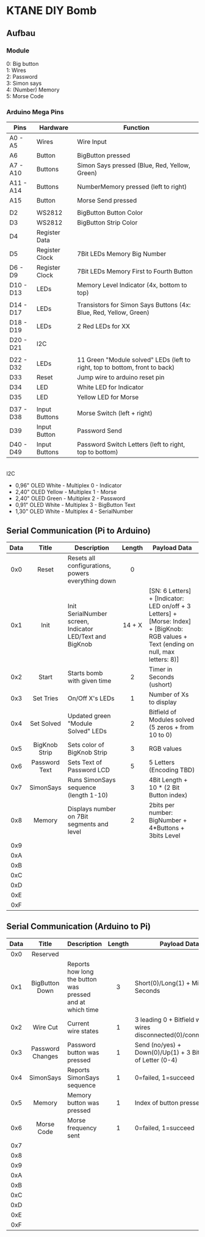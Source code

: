 # KTANE DIY Bomb

## Aufbau

### Module

0: Big button  
1: Wires  
2: Password  
3: Simon says  
4: (Number) Memory  
5: Morse Code

### Arduino Mega Pins

| Pins      | Hardware       | Function                                                                    |
|-----------|----------------|-----------------------------------------------------------------------------|
| A0 - A5   | Wires          | Wire Input                                                                  |
| A6        | Button         | BigButton pressed                                                           |
| A7 - A10  | Buttons        | Simon Says pressed (Blue, Red, Yellow, Green)                               |
| A11 - A14 | Buttons        | NumberMemory pressed (left to right)                                        |
| A15       | Button         | Morse Send pressed                                                          |
|           |                |                                                                             |
| D2        | WS2812         | BigButton Button Color                                                      |
| D3        | WS2812         | BigButton Strip Color                                                       |
| D4        | Register Data  |                                                                             |
| D5        | Register Clock | 7Bit LEDs Memory Big Number                                                 |
| D6 - D9   | Register Clock | 7Bit LEDs Memory First to Fourth Button                                     |
| D10 - D13 | LEDs           | Memory Level Indicator (4x, bottom to top)                                  |
|           |                |                                                                             |
| D14 - D17 | LEDs           | Transistors for Simon Says Buttons (4x: Blue, Red, Yellow, Green)           |
| D18 - D19 | LEDs           | 2 Red LEDs for XX                                                           |
| D20 - D21 | I2C            |                                                                             |
|           |                |                                                                             |
| D22 - D32 | LEDs           | 11 Green "Module solved" LEDs (left to right, top to bottom, front to back) |
| D33       | Reset          | Jump wire to arduino reset pin                                              |
| D34       | LED            | White LED for Indicator                                                     |
| D35       | LED            | Yellow LED for Morse                                                        |
|           |                |                                                                             |
| D37 - D38 | Input Buttons  | Morse Switch (left + right)                                                 |
| D39       | Input Button   | Password Send                                                               |
| D40 - D49 | Input Buttons  | Password Switch Letters (left to right, top to bottom)                      |

\
I2C

- 0,96" OLED White  - Multiplex 0 - Indicator
- 2,40" OLED Yellow - Multiplex 1 - Morse
- 2,40" OLED Green  - Multiplex 2 - Password
- 0,91" OLED White  - Multiplex 3 - BigButton Text
- 1,30" OLED White  - Multiplex 4 - SerialNumber

## Serial Communication (Pi to Arduino)

| Data |      Title       | Description                                              | Length | Payload Data                                                                                                        |
|:----:|:----------------:|----------------------------------------------------------|:------:|---------------------------------------------------------------------------------------------------------------------|
| 0x0  |      Reset       | Resets all configurations, powers everything down        |   0    |                                                                                                                     |
| 0x1  |       Init       | Init SerialNumber screen, Indicator LED/Text and BigKnob | 14 + X | [SN: 6 Letters] + [Indicator: LED on/off + 3 Letters] + [Morse: Index] + [BigKnob: RGB values + Text (ending on null, max letters: 8)] |
| 0x2  |      Start       | Starts bomb with given time                              |   2    | Timer in Seconds (ushort)                                                                                                  |
| 0x3  |    Set Tries     | On/Off X's LEDs                                          |   1    | Number of Xs to display                                                                                             |
| 0x4  |    Set Solved    | Updated green "Module Solved" LEDs                       |   2    | Bitfield of Modules solved (5 zeros + from 10 to 0)                                                                 |
| 0x5  |  BigKnob Strip   | Sets color of BigKnob Strip                              |   3    | RGB values                                                                                                          |
| 0x6  |  Password Text   | Sets Text of Password LCD                                |   5    | 5 Letters (Encoding TBD)                                                                                            |
| 0x7  |    SimonSays     | Runs SimonSays sequence (length 1-10)                    |   3    | 4Bit Length + 10 * (2 Bit Button index)                                                                             |
| 0x8  |      Memory      | Displays number on 7Bit segments and level               |   2    | 2bits per number: BigNumber + 4*Buttons + 3bits Level                                                               |
| 0x9  |                  |                                                          |        |                                                                                                                     |
| 0xA  |                  |                                                          |        |                                                                                                                     |
| 0xB  |                  |                                                          |        |                                                                                                                     |
| 0xC  |                  |                                                          |        |                                                                                                                     |
| 0xD  |                  |                                                          |        |                                                                                                                     |
| 0xE  |                  |                                                          |        |                                                                                                                     |
| 0xF  |                  |                                                          |        |                                                                                                                     |

## Serial Communication (Arduino to Pi)

| Data |      Title       | Description                                               | Length | Payload Data                                                   |
|:----:|:----------------:|-----------------------------------------------------------|:------:|----------------------------------------------------------------|
| 0x0  |     Reserved     |                                                           |        |                                                                |
| 0x1  |  BigButton Down  | Reports how long the button was pressed and at which time |   3    | Short(0)/Long(1) + Minutes + Seconds                           |
| 0x2  |     Wire Cut     | Current wire states                                       |   1    | 3 leading 0 + Bitfield with wires disconnected(0)/connected(1) |
| 0x3  | Password Changes | Password button was pressed                               |   1    | Send (no/yes) + Down(0)/Up(1) + 3 Bit Index of Letter (0-4)    |
| 0x4  |    SimonSays     | Reports SimonSays sequence                                |   1    | 0=failed, 1=succeed                                            |
| 0x5  |      Memory      | Memory button was pressed                                 |   1    | Index of button pressed                                        |
| 0x6  |    Morse Code    | Morse frequency sent                                      |   1    | 0=failed, 1=succeed                                            |
| 0x7  |                  |                                                           |        |                                                                |
| 0x8  |                  |                                                           |        |                                                                |
| 0x9  |                  |                                                           |        |                                                                |
| 0xA  |                  |                                                           |        |                                                                |
| 0xB  |                  |                                                           |        |                                                                |
| 0xC  |                  |                                                           |        |                                                                |
| 0xD  |                  |                                                           |        |                                                                |
| 0xE  |                  |                                                           |        |                                                                |
| 0xF  |                  |                                                           |        |                                                                |
